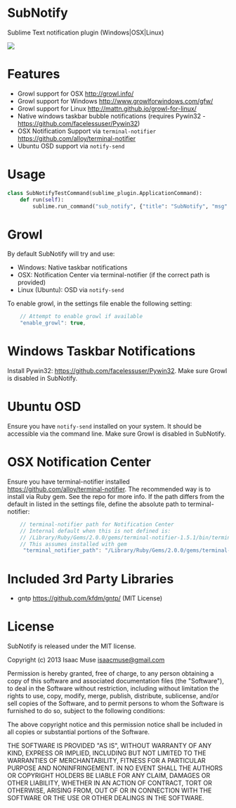 SubNotify
=========

Sublime Text notification plugin (Windows|OSX|Linux)

<img src="https://dl.dropboxusercontent.com/u/342698/SubNotify/Examples.png" border="0"/>

# Features

- Growl support for OSX http://growl.info/
- Growl support for Windows http://www.growlforwindows.com/gfw/
- Growl support for Linux http://mattn.github.io/growl-for-linux/
- Native windows taskbar bubble notifications (requires Pywin32 - https://github.com/facelessuser/Pywin32)
- OSX Notification Support via `terminal-notifier` https://github.com/alloy/terminal-notifier
- Ubuntu OSD support via `notify-send`


# Usage

```python
class SubNotifyTestCommand(sublime_plugin.ApplicationCommand):
    def run(self):
        sublime.run_command("sub_notify", {"title": "SubNotify", "msg": "Debug test popup!", "sound": False})
```

# Growl
By default SubNotify will try and use:

- Windows: Native taskbar notifications
- OSX: Notification Center via terminal-notifier (if the correct path is provided)
- Linux (Ubuntu): OSD via `notify-send`

To enable growl, in the settings file enable the following setting:

```javascript
    // Attempt to enable growl if available
    "enable_growl": true,
```

# Windows Taskbar Notifications
Install Pywin32: https://github.com/facelessuser/Pywin32.  Make sure Growl is disabled in SubNotify.

# Ubuntu OSD
Ensure you have `notify-send` installed on your system.  It should be accessible via the command line.  Make sure Growl is disabled in SubNotify.

# OSX Notification Center
Ensure you have terminal-notifier installed https://github.com/alloy/terminal-notifier.  The recommended way is to install via Ruby gem.  See the repo for more info.  If the path differs from the default in listed in the settings file, define the absolute path to terminal-notifier:

```javascript
    // terminal-notifier path for Notification Center
    // Internal default when this is not defined is:
    // /Library/Ruby/Gems/2.0.0/gems/terminal-notifier-1.5.1/bin/terminal-notifier
    // This assumes installed with gem
     "terminal_notifier_path": "/Library/Ruby/Gems/2.0.0/gems/terminal-notifier-1.5.1/bin/terminal-notifier"
```


# Included 3rd Party Libraries

- gntp https://github.com/kfdm/gntp/ (MIT License)

# License

SubNotify is released under the MIT license.

Copyright (c) 2013 Isaac Muse <isaacmuse@gmail.com>

Permission is hereby granted, free of charge, to any person obtaining a copy of this software and associated documentation files (the "Software"), to deal in the Software without restriction, including without limitation the rights to use, copy, modify, merge, publish, distribute, sublicense, and/or sell copies of the Software, and to permit persons to whom the Software is furnished to do so, subject to the following conditions:

The above copyright notice and this permission notice shall be included in all copies or substantial portions of the Software.

THE SOFTWARE IS PROVIDED "AS IS", WITHOUT WARRANTY OF ANY KIND, EXPRESS OR IMPLIED, INCLUDING BUT NOT LIMITED TO THE WARRANTIES OF MERCHANTABILITY, FITNESS FOR A PARTICULAR PURPOSE AND NONINFRINGEMENT. IN NO EVENT SHALL THE AUTHORS OR COPYRIGHT HOLDERS BE LIABLE FOR ANY CLAIM, DAMAGES OR OTHER LIABILITY, WHETHER IN AN ACTION OF CONTRACT, TORT OR OTHERWISE, ARISING FROM, OUT OF OR IN CONNECTION WITH THE SOFTWARE OR THE USE OR OTHER DEALINGS IN THE SOFTWARE.

